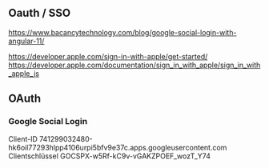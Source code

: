 ## Oauth / SSO

https://www.bacancytechnology.com/blog/google-social-login-with-angular-11/

https://developer.apple.com/sign-in-with-apple/get-started/
https://developer.apple.com/documentation/sign_in_with_apple/sign_in_with_apple_js

## OAuth

### Google Social Login

Client-ID
741299032480-hk6oil77293hlpp4106urpi5bfv9e37c.apps.googleusercontent.com
Clientschlüssel
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
